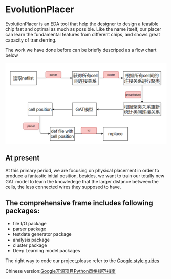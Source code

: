 # EvolutionPlacer
EvolutionPlacer is an EDA tool that help the designer to design a feasible chip fast and optimal as much as possible. Like the name itself, our placer can learn the fundamental features from different chips, and shows great capacity of transferring.

The work we have done before can be briefly descriped as a flow chart below

![Image](images/pic.png)


## At present
At this primary period, we are focusing on physical placement in order to produce a fantastic initial position, besides, we want to train our totally new GAT model to learn the knowledege that the larger distance between the cells, the less connected wires they supposed to have.


## The comprehensive frame includes following packages:
* file I/O package
* parser package
* testdate generator package
* analysis package
* cluster package
* Deep Learning model packages


The right way to code our project,please refer to the [Google style guides](https://google.github.io/styleguide/pyguide.html)

Chinese version:[Google开源项目Python风格规范指南](https://zh-google-styleguide.readthedocs.io/en/latest/google-python-styleguide/python_style_rules/)
